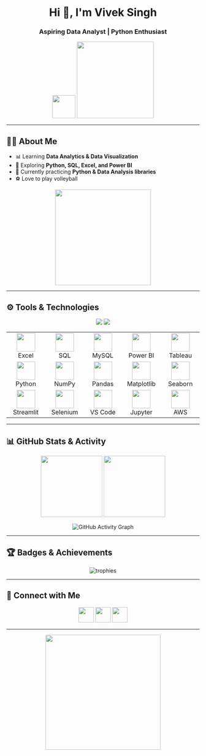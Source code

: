 <!-- Advanced GitHub Profile README for Vivek Singh -->

<h1 align="center">Hi 👋, I'm Vivek Singh</h1>
<h3 align="center">Aspiring Data Analyst | Python Enthusiast</h3>

<p align="center">
  <img src="https://media.giphy.com/media/hvRJCLFzcasrR4ia7z/giphy.gif" width="60">
  <img src="https://media.giphy.com/media/Y3F8jEY2s0P20xW4a1/giphy.gif" width="200">
</p>

---

## 🙋‍♂️ About Me
- 📊 Learning **Data Analytics & Data Visualization**  
- 🐍 Exploring **Python, SQL, Excel, and Power BI**  
- 🚀 Currently practicing **Python & Data Analysis libraries**  
- ⚽ Love to play volleyball  

<p align="center">
  <img src="https://media.giphy.com/media/l3vR3z8jF2CxtK8ac/giphy.gif" width="250"/>
</p>

---

## ⚙️ Tools & Technologies  

<p align="center">
  <img src="https://skillicons.dev/icons?i=python,mysql,git,vscode,github,aws" />  
  <img src="https://skillicons.dev/icons?i=excel" />  
</p>

<table>
  <tr>
    <td align="center" width="96"><img src="https://cdn.jsdelivr.net/gh/devicons/devicon/icons/excel/excel-original.svg" width="48" height="48"/><br>Excel</td>
    <td align="center" width="96"><img src="https://cdn.jsdelivr.net/gh/devicons/devicon/icons/microsoftsqlserver/microsoftsqlserver-plain.svg" width="48" height="48"/><br>SQL</td>
    <td align="center" width="96"><img src="https://cdn.jsdelivr.net/gh/devicons/devicon/icons/mysql/mysql-original.svg" width="48" height="48"/><br>MySQL</td>
    <td align="center" width="96"><img src="https://www.vectorlogo.zone/logos/microsoft_powerbi/microsoft_powerbi-icon.svg" width="48" height="48"/><br>Power BI</td>
    <td align="center" width="96"><img src="https://cdn.worldvectorlogo.com/logos/tableau-software.svg" width="48" height="48"/><br>Tableau</td>
  </tr>
  <tr>
    <td align="center" width="96"><img src="https://cdn.jsdelivr.net/gh/devicons/devicon/icons/python/python-original.svg" width="48" height="48"/><br>Python</td>
    <td align="center" width="96"><img src="https://cdn.jsdelivr.net/gh/devicons/devicon/icons/numpy/numpy-original.svg" width="48" height="48"/><br>NumPy</td>
    <td align="center" width="96"><img src="https://cdn.jsdelivr.net/gh/devicons/devicon/icons/pandas/pandas-original.svg" width="48" height="48"/><br>Pandas</td>
    <td align="center" width="96"><img src="https://matplotlib.org/stable/_static/logo2.svg" width="48" height="48"/><br>Matplotlib</td>
    <td align="center" width="96"><img src="https://seaborn.pydata.org/_images/logo-mark-lightbg.svg" width="48" height="48"/><br>Seaborn</td>
  </tr>
  <tr>
    <td align="center" width="96"><img src="https://streamlit.io/images/brand/streamlit-mark-color.svg" width="48" height="48"/><br>Streamlit</td>
    <td align="center" width="96"><img src="https://cdn.jsdelivr.net/gh/devicons/devicon/icons/selenium/selenium-original.svg" width="48" height="48"/><br>Selenium</td>
    <td align="center" width="96"><img src="https://cdn.jsdelivr.net/gh/devicons/devicon/icons/vscode/vscode-original.svg" width="48" height="48"/><br>VS Code</td>
    <td align="center" width="96"><img src="https://cdn.jsdelivr.net/gh/devicons/devicon/icons/jupyter/jupyter-original.svg" width="48" height="48"/><br>Jupyter</td>
    <td align="center" width="96"><img src="https://cdn.jsdelivr.net/gh/devicons/devicon/icons/amazonwebservices/amazonwebservices-original.svg" width="48" height="48"/><br>AWS</td>
  </tr>
</table>

---

## 📊 GitHub Stats & Activity

<p align="center">
  <img src="https://github-readme-stats.vercel.app/api?username=viveksingh052&show_icons=true&theme=radical" height="160" />
  <img src="https://github-readme-streak-stats.herokuapp.com/?user=viveksingh052&theme=radical" height="160" />
</p>

<p align="center">
  <img src="https://github-readme-activity-graph.vercel.app/graph?username=viveksingh052&theme=react-dark" alt="GitHub Activity Graph" />
</p>

---

## 🏆 Badges & Achievements
<p align="center">
  <img src="https://github-profile-trophy.vercel.app/?username=viveksingh052&theme=onedark&no-frame=true&row=1&column=6" alt="trophies" />
</p>

---

## 🤝 Connect with Me  
<p align="center">
  <a href="https://www.linkedin.com/in/viveksingh52/"><img src="https://cdn.jsdelivr.net/gh/devicons/devicon/icons/linkedin/linkedin-original.svg" width="40" height="40" /></a>
  <a href="mailto:vivekvs2927@gmail.com"><img src="https://cdn-icons-png.flaticon.com/512/732/732200.png" width="40" height="40" /></a>
  <a href="https://github.com/viveksingh052"><img src="https://cdn.jsdelivr.net/gh/devicons/devicon/icons/github/github-original.svg" width="40" height="40" /></a>
</p>

---

<p align="center">
  <img src="https://media.giphy.com/media/xT9IgzoKnwFNmISR8I/giphy.gif" width="300"/>
</p>
